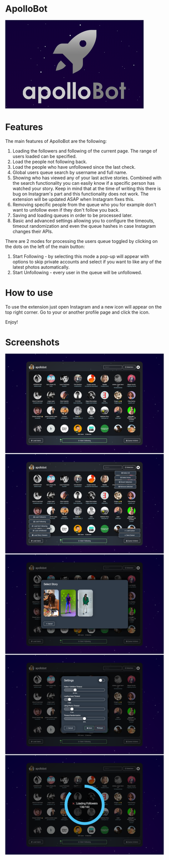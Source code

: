 # ApolloBot
![Logo](misc/promotional/promotional.png)

# Features
The main features of ApolloBot are the following:

1. Loading the followers and following of the current page. The range of users loaded can be specified.
2. Load the people not following back.
3. Load the people who have unfollowed since the last check.
4. Global users queue search by username and full name.
5. Showing who has viewed any of your last active stories. Combined with the search functionality you can easily know if a specific person has watched your story. Keep in mind that at the time of writing this there is bug on Instagram's part and this functionality does not work. The extension will be updated ASAP when Instagram fixes this.
6. Removing specific people from the queue who you for example don't want to unfollow even if they don't follow you back.
7. Saving and loading queues in order to be processed later.
8. Basic and advanced settings allowing you to configure the timeouts, timeout randomization and even the queue hashes in case Instagram changes their APIs.

There are 2 modes for processing the users queue toggled by clicking on the dots on the left of the main button:

1. Start Following - by selecting this mode a pop-up will appear with options to skip private accounts and select if you want to like any of the latest photos automatically.
2. Start Unfollowing - every user in the queue will be unfollowed.

# How to use
To use the extension just open Instagram and a new icon will appear on the top right corner. Go to your or another profile page and click the icon.

Enjoy!

# Screenshots
![Screenshot](misc/screenshots/1.png)
![Screenshot](misc/screenshots/2.png)
![Screenshot](misc/screenshots/3.png)
![Screenshot](misc/screenshots/4.png)
![Screenshot](misc/screenshots/5.png)
